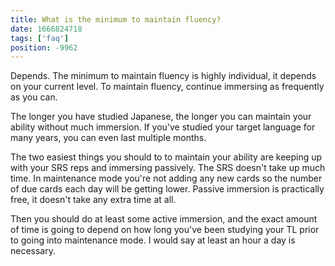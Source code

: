```yaml
---
title: What is the minimum to maintain fluency?
date: 1666824718
tags: ['faq']
position: -9962
---
```


Depends.
The minimum to maintain fluency is highly individual,
it depends on your current level.
To maintain fluency, continue immersing as frequently as you can.

The longer you have studied Japanese,
the longer you can maintain your ability without much immersion.
If you've studied your target language for many years, you can even last multiple months.

The two easiest things you should to to maintain your ability are
keeping up with your SRS reps and immersing passively.
The SRS doesn't take up much time.
In maintenance mode you're not adding any new cards
so the number of due cards each day will be getting lower.
Passive immersion is practically free,
it doesn't take any extra time at all.

Then you should do at least some active immersion,
and the exact amount of time is going to depend on how long you've been studying your TL
prior to going into maintenance mode.
I would say at least an hour a day is necessary.
